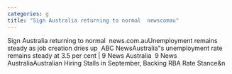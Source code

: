 ```yaml
---
categories: g
title: "Sign Australia returning to normal  newscomau"
---
```

Sign Australia returning to normal&nbsp;&nbsp;news.com.auUnemployment remains steady as job creation dries up&nbsp;&nbsp;ABC NewsAustralia"s unemployment rate remains steady at 3.5 per cent | 9 News Australia&nbsp;&nbsp;9 News AustraliaAustralian Hiring Stalls in September, Backing RBA Rate Stance&n